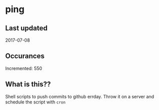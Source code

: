 # ping

## Last updated
2017-07-08

## Occurances
Incremented: 550

## What is this??
Shell scripts to push commits to github errday. Throw it on a server and schedule the script with `cron`


